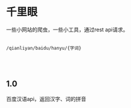 # 千里眼
一些小网站的爬虫，一些小工具，通过rest api请求。<br/><br/>
```
/qianliyan/baidu/hanyu/{字词}
```

<br/><br/>
## 1.0
百度汉语api，返回汉字、词的拼音
